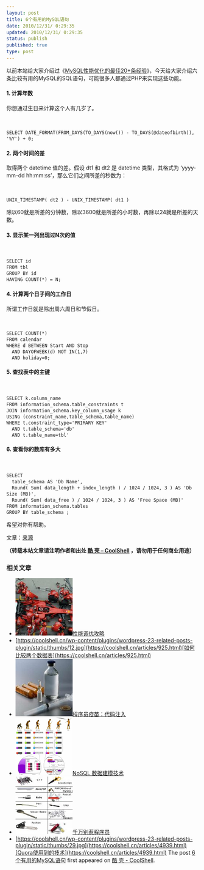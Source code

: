 ```yaml
---
layout: post
title: 6个有用的MySQL语句
date: 2010/12/31/ 0:29:35
updated: 2010/12/31/ 0:29:35
status: publish
published: true
type: post
---
```


以前本站给大家介绍过《[MySQL性能优化的最佳20+条经验](https://coolshell.cn/articles/1846.html)》，今天给大家介绍六条比较有用的MySQL的SQL语句，可能很多人都通过PHP来实现这些功能。


#### 1. 计算年数


你想通过生日来计算这个人有几岁了。



```


SELECT DATE_FORMAT(FROM_DAYS(TO_DAYS(now()) - TO_DAYS(@dateofbirth)), '%Y') + 0;

```

#### 2. 两个时间的差


取得两个 datetime 值的差。假设 dt1 和 dt2 是 datetime 类型，其格式为 ‘yyyy-mm-dd hh:mm:ss’，那么它们之间所差的秒数为：



```


UNIX_TIMESTAMP( dt2 ) - UNIX_TIMESTAMP( dt1 )

```

除以60就是所差的分钟数，除以3600就是所差的小时数，再除以24就是所差的天数。


#### 3. 显示某一列出现过N次的值



```


SELECT id
FROM tbl
GROUP BY id
HAVING COUNT(*) = N;

```


#### 4. 计算两个日子间的工作日


所谓工作日就是除出周六周日和节假日。



```


SELECT COUNT(*)
FROM calendar
WHERE d BETWEEN Start AND Stop
  AND DAYOFWEEK(d) NOT IN(1,7)
  AND holiday=0;

```

#### 5. 查找表中的主键



```


SELECT k.column_name
FROM information_schema.table_constraints t
JOIN information_schema.key_column_usage k
USING (constraint_name,table_schema,table_name)
WHERE t.constraint_type='PRIMARY KEY'
  AND t.table_schema='db'
  AND t.table_name=tbl'

```

#### 6. 查看你的数库有多大



```


SELECT
  table_schema AS 'Db Name',
  Round( Sum( data_length + index_length ) / 1024 / 1024, 3 ) AS 'Db Size (MB)',
  Round( Sum( data_free ) / 1024 / 1024, 3 ) AS 'Free Space (MB)'
FROM information_schema.tables
GROUP BY table_schema ;

```

希望对你有帮助。


文章：[来源](http://www.codeforest.net/6-useful-mysql-queries)



**（转载本站文章请注明作者和出处 [酷 壳 – CoolShell](https://coolshell.cn/) ，请勿用于任何商业用途）**



### 相关文章

* [![性能调优攻略](../wp-content/uploads/2012/06/f1-150x150.jpg)](https://coolshell.cn/articles/7490.html)[性能调优攻略](https://coolshell.cn/articles/7490.html)
* [https://coolshell.cn/wp-content/plugins/wordpress-23-related-posts-plugin/static/thumbs/12.jpg](https://coolshell.cn/articles/925.html)[如何比较两个数据表](https://coolshell.cn/articles/925.html)
* [![程序员疫苗：代码注入](../wp-content/uploads/2012/12/200906020837401710-150x150.jpg)](https://coolshell.cn/articles/8711.html)[程序员疫苗：代码注入](https://coolshell.cn/articles/8711.html)
* [![NoSQL 数据建模技术](../wp-content/uploads/2012/05/overview2-1-150x150.png)](https://coolshell.cn/articles/7270.html)[NoSQL 数据建模技术](https://coolshell.cn/articles/7270.html)
* [![千万别惹程序员 ](../wp-content/uploads/2012/02/programming-language-150x150.jpg)](https://coolshell.cn/articles/6639.html)[千万别惹程序员](https://coolshell.cn/articles/6639.html)
* [https://coolshell.cn/wp-content/plugins/wordpress-23-related-posts-plugin/static/thumbs/29.jpg](https://coolshell.cn/articles/4939.html)[Quora使用到的技术](https://coolshell.cn/articles/4939.html)
The post [6个有用的MySQL语句](https://coolshell.cn/articles/3433.html) first appeared on [酷 壳 - CoolShell](https://coolshell.cn).